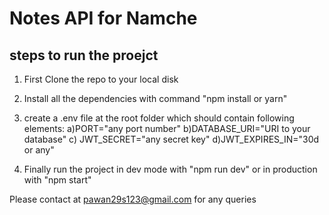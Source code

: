 # Notes API for Namche

## steps to run the proejct
1. First Clone the repo to your local disk
2. Install all the dependencies with command "npm install or yarn"
3. create a .env file at the root folder which should contain following elements:
a)PORT="any port number"
b)DATABASE_URI="URI to your database"
c) JWT_SECRET="any secret key"
d)JWT_EXPIRES_IN="30d or any"

4. Finally run the project in dev mode with "npm run dev" or in production with "npm start"

Please contact at pawan29s123@gmail.com for any queries
